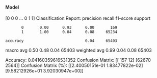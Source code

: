 #### Model
[0 0 0 ... 0 1 1]
Classification Report:
              precision    recall  f1-score   support

           0       0.00      0.93      0.00       169
           1       1.00      0.04      0.08     65234

    accuracy                           0.04     65403
   macro avg       0.50      0.48      0.04     65403
weighted avg       0.99      0.04      0.08     65403

Accuracy: 0.04160359616531352
Confusion Matrix:
[[  157    12]
 [62670  2564]]
Confusion Matrix (%):
[[2.40050151e-01 1.83477822e-02]
 [9.58212926e+01 3.92030947e+00]]
